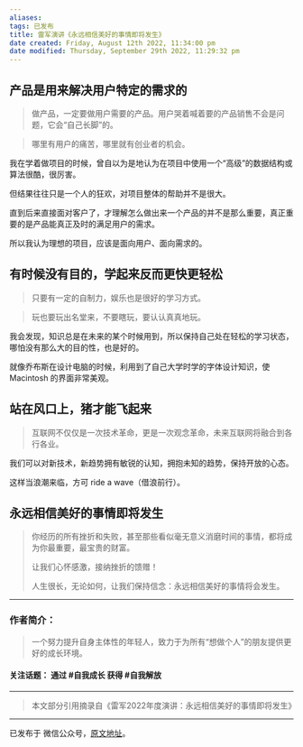 ```yaml
---
aliases: 
tags: 已发布
title: 雷军演讲《永远相信美好的事情即将发生》
date created: Friday, August 12th 2022, 11:34:00 pm
date modified: Thursday, September 29th 2022, 11:29:32 pm
---
```


## 产品是用来解决用户特定的需求的

> 做产品，一定要做用户需要的产品。用户哭着喊着要的产品销售不会是问题，它会“自己长脚”的。

> 哪里有用户的痛苦，哪里就有创业者的机会。

我在学着做项目的时候，曾自以为是地认为在项目中使用一个“高级”的数据结构或算法很酷，很厉害。

但结果往往只是一个人的狂欢，对项目整体的帮助并不是很大。

直到后来直接面对客户了，才理解怎么做出来一个产品的并不是那么重要，真正重要的是产品能真正及时的满足用户的需求。

所以我认为理想的项目，应该是面向用户、面向需求的。

## 有时候没有目的，学起来反而更快更轻松

> 只要有一定的自制力，娱乐也是很好的学习方式。

> 玩也要玩出名堂来，不要瞎玩，要认认真真地玩。

我会发现，知识总是在未来的某个时候用到，所以保持自己处在轻松的学习状态，哪怕没有那么大的目的性，也是好的。

就像乔布斯在设计电脑的时候，利用到了自己大学时学的字体设计知识，使 Macintosh 的界面非常美观。

## 站在风口上，猪才能飞起来

> 互联网不仅仅是一次技术革命，更是一次观念革命，未来互联网将融合到各行各业。

我们可以对新技术，新趋势拥有敏锐的认知，拥抱未知的趋势，保持开放的心态。

这样当浪潮来临，方可 ride a wave（借浪前行）。

## 永远相信美好的事情即将发生

> 你经历的所有挫折和失败，甚至那些看似毫无意义消磨时间的事情，都将成为你最重要，最宝贵的财富。
> 
> 让我们心怀感激，接纳挫折的馈赠！
> 
> 人生很长，无论如何，让我们保持信念：永远相信美好的事情将会发生。

---

### 作者简介：

> 一个努力提升自身主体性的年轻人，致力于为所有“想做个人”的朋友提供更好的成长环境。

#### 关注话题： 通过 #自我成长 获得 #自我解放 

---
> 本文部分引用摘录自《雷军2022年度演讲：永远相信美好的事情即将发生》


---
已发布于 微信公众号，[原文地址](https://mp.weixin.qq.com/s?__biz=Mzg5MTg0MzQ4OQ==&mid=2247483655&idx=1&sn=8f3d2362f642e90e959e7eac8392fe46&chksm=cfc667c9f8b1eedf1f65688e322ca6092593ae72af3172186873a2cac7a044b823a5f83614a6&token=228879940&lang=zh_CN#rd)。